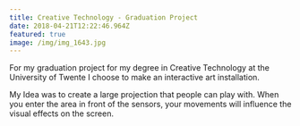 ```yaml
---
title: Creative Technology - Graduation Project
date: 2018-04-21T12:22:46.964Z
featured: true
image: /img/img_1643.jpg
---
```

For my graduation project for my degree in Creative Technology at the University of Twente I choose to make an interactive art installation. 

My Idea was to create a large projection that people can play with. When you enter the area in front of the sensors, your movements will influence the visual effects on the screen.
